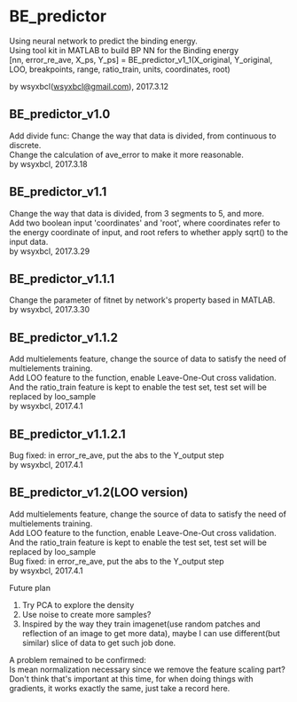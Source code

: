 # BE_predictor
Using neural network to predict the binding energy.  
Using tool kit in MATLAB to build BP NN for the Binding energy  
[nn, error_re_ave, X_ps, Y_ps] = BE_predictor_v1_1(X_original, Y_original, LOO, breakpoints, range, ratio_train, units, coordinates, root)
  
  by wsyxbcl(wsyxbcl@gmail.com), 2017.3.12

## BE_predictor_v1.0
Add divide func: Change the way that data is divided, from continuous to
discrete.  
Change the calculation of ave_error to make it more reasonable.  
by wsyxbcl, 2017.3.18

## BE_predictor_v1.1
Change the way that data is divided, from 3 segments to 5, and more.  
Add two boolean input 'coordinates' and 'root', where coordinates refer
to the energy coordinate of input, and root refers to whether apply
sqrt() to the input data.  
by wsyxbcl, 2017.3.29

## BE_predictor_v1.1.1
Change the parameter of fitnet by network's property based in MATLAB.  
by wsyxbcl, 2017.3.30

## BE_predictor_v1.1.2
Add multielements feature, change the source of data to satisfy the need
of multielements training.  
Add LOO feature to the function, enable Leave-One-Out cross validation.  
And the ratio_train feature is kept to enable the test set, test set will
be replaced by loo_sample  
by wsyxbcl, 2017.4.1

## BE_predictor_v1.1.2.1
Bug fixed: in error_re_ave, put the abs to the Y_output step  
by wsyxbcl, 2017.4.1

## BE_predictor_v1.2(LOO version)
Add multielements feature, change the source of data to satisfy the need
of multielements training.  
Add LOO feature to the function, enable Leave-One-Out cross validation.  
And the ratio_train feature is kept to enable the test set, test set will
be replaced by loo_sample  
Bug fixed: in error_re_ave, put the abs to the Y_output step  
by wsyxbcl, 2017.4.1

Future plan
1. Try PCA to explore the density
2. Use noise to create more samples?
3. Inspired by the way they train imagenet(use random patches and reflection
of an image to get more data), maybe I can use different(but similar) slice of data
to get such job done.

A problem remained to be confirmed:  
Is mean normalization necessary since we remove the feature scaling part?  
Don't think that's important at this time, for when doing things with gradients, it
 works exactly the same, just take a record here.
